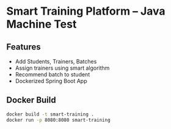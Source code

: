 # Smart Training Platform – Java Machine Test

## Features
- Add Students, Trainers, Batches
- Assign trainers using smart algorithm
- Recommend batch to student
- Dockerized Spring Boot App

## Docker Build
```bash
docker build -t smart-training .
docker run -p 8080:8080 smart-training
